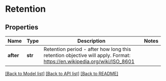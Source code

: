 # Retention

## Properties
Name | Type | Description | Notes
------------ | ------------- | ------------- | -------------
**after** | **str** | Retention period - after how long this retention objective will apply. Format: https://en.wikipedia.org/wiki/ISO_8601 | 

[[Back to Model list]](../README.md#documentation-for-models) [[Back to API list]](../README.md#documentation-for-api-endpoints) [[Back to README]](../README.md)

